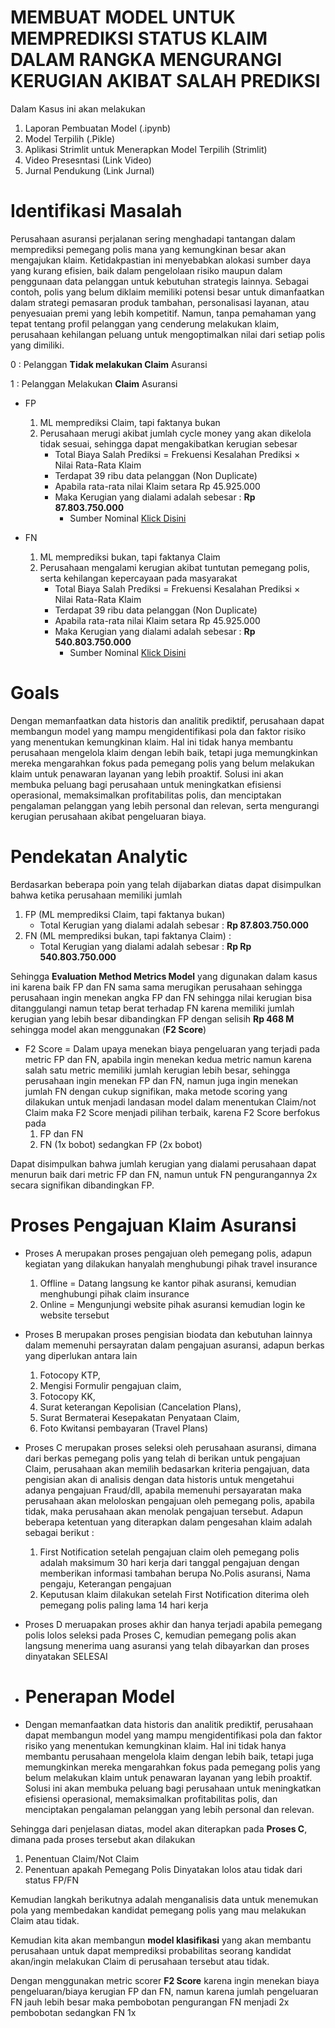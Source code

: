# MEMBUAT MODEL UNTUK MEMPREDIKSI STATUS KLAIM DALAM RANGKA MENGURANGI KERUGIAN AKIBAT SALAH PREDIKSI
Dalam Kasus ini akan melakukan
1. Laporan Pembuatan Model (.ipynb)
2. Model Terpilih (.Pikle)
3. Aplikasi Strimlit untuk Menerapkan Model Terpilih (Strimlit)
4. Video Presesntasi (Link Video)
5. Jurnal Pendukung (Link Jurnal)


# Identifikasi Masalah
Perusahaan asuransi perjalanan sering menghadapi tantangan dalam memprediksi pemegang polis mana yang kemungkinan besar akan mengajukan klaim. Ketidakpastian ini menyebabkan alokasi sumber daya yang kurang efisien, baik dalam pengelolaan risiko maupun dalam penggunaan data pelanggan untuk kebutuhan strategis lainnya. Sebagai contoh, polis yang belum diklaim memiliki potensi besar untuk dimanfaatkan dalam strategi pemasaran produk tambahan, personalisasi layanan, atau penyesuaian premi yang lebih kompetitif. Namun, tanpa pemahaman yang tepat tentang profil pelanggan yang cenderung melakukan klaim, perusahaan kehilangan peluang untuk mengoptimalkan nilai dari setiap polis yang dimiliki.

0 : Pelanggan **Tidak melakukan Claim** Asuransi

1 : Pelanggan Melakukan **Claim** Asuransi

- FP 
    1. ML memprediksi Claim, tapi faktanya bukan 
    2. Perusahaan merugi akibat jumlah cycle money yang akan dikelola tidak sesuai, sehingga dapat mengakibatkan kerugian sebesar 
        - Total Biaya Salah Prediksi = Frekuensi Kesalahan Prediksi × Nilai Rata-Rata Klaim
        - Terdapat 39 ribu data pelanggan (Non Duplicate)
        - Apabila rata-rata nilai Klaim setara Rp 45.925.000
        - Maka Kerugian yang dialami adalah sebesar :  **Rp 87.803.750.000**
            - Sumber Nominal [Klick Disini](https://www.ojk.go.id/id/kanal/iknb/data-dan-statistik/asuransi/Documents/Pages/Statistik-Perasuransian-2020/Statistik%20Perasuransian%20Indonesia%202020.pdf)

- FN
    1. ML memprediksi bukan, tapi faktanya Claim
    2. Perusahaan mengalami kerugian akibat tuntutan pemegang polis, serta kehilangan kepercayaan pada masyarakat
        - Total Biaya Salah Prediksi = Frekuensi Kesalahan Prediksi × Nilai Rata-Rata Klaim
        - Terdapat 39 ribu data pelanggan (Non Duplicate)
        - Apabila rata-rata nilai Klaim setara Rp 45.925.000
        - Maka Kerugian yang dialami adalah sebesar : **Rp 540.803.750.000**
            - Sumber Nominal [Klick Disini](https://www.ojk.go.id/id/kanal/iknb/data-dan-statistik/asuransi/Documents/Pages/Statistik-Perasuransian-2020/Statistik%20Perasuransian%20Indonesia%202020.pdf)

# Goals
Dengan memanfaatkan data historis dan analitik prediktif, perusahaan dapat membangun model yang mampu mengidentifikasi pola dan faktor risiko yang menentukan kemungkinan klaim. Hal ini tidak hanya membantu perusahaan mengelola klaim dengan lebih baik, tetapi juga memungkinkan mereka mengarahkan fokus pada pemegang polis yang belum melakukan klaim untuk penawaran layanan yang lebih proaktif. Solusi ini akan membuka peluang bagi perusahaan untuk meningkatkan efisiensi operasional, memaksimalkan profitabilitas polis, dan menciptakan pengalaman pelanggan yang lebih personal dan relevan, serta mengurangi kerugian perusahaan akibat pengeluaran biaya.

# Pendekatan Analytic
Berdasarkan beberapa poin yang telah dijabarkan diatas dapat disimpulkan bahwa ketika perusahaan memiliki jumlah 
1. FP (ML memprediksi Claim, tapi faktanya bukan)
    - Total Kerugian yang dialami adalah sebesar : **Rp 87.803.750.000**
2. FN (ML memprediksi bukan, tapi faktanya Claim) : 
    - Total Kerugian yang dialami adalah sebesar : **Rp Rp 540.803.750.000**

Sehingga **Evaluation Method Metrics Model** yang digunakan dalam kasus ini karena baik FP dan FN sama sama merugikan perusahaan sehingga perusahaan ingin menekan angka FP dan FN sehingga nilai kerugian bisa ditanggulangi namun tetap berat terhadap FN karena memiliki jumlah kerugian yang lebih besar dibandingkan FP dengan selisih **Rp 468 M** sehingga model akan menggunakan (**F2 Score**) 
- F2 Score = Dalam upaya menekan biaya pengeluaran yang terjadi pada metric FP dan FN, apabila ingin menekan kedua  metric namun karena salah satu metric memiliki jumlah kerugian lebih besar, sehingga perusahaan ingin menekan FP dan FN, namun juga ingin menekan jumlah FN dengan cukup signifikan, maka metode scoring yang dilakukan untuk menjadi landasan model dalam menentukan Claim/not Claim maka F2 Score menjadi pilihan terbaik, karena F2 Score berfokus pada 
    1. FP dan FN
    2. FN (1x bobot) sedangkan FP (2x bobot)

Dapat disimpulkan bahwa jumlah kerugian yang dialami perusahaan dapat menurun baik dari metric FP dan FN, namun untuk FN pengurangannya 2x secara signifikan dibandingkan FP.

# Proses Pengajuan Klaim Asuransi
- Proses A merupakan proses pengajuan oleh pemegang polis, adapun kegiatan yang dilakukan hanyalah menghubungi pihak travel insurance 
    1. Offline = Datang langsung ke kantor pihak asuransi, kemudian menghubungi pihak claim insurance
    2. Online = Mengunjungi website pihak asuransi kemudian login ke website tersebut

- Proses B merupakan proses pengisian biodata dan kebutuhan lainnya dalam memenuhi persayratan dalam pengajuan asuransi, adapun berkas yang diperlukan antara lain
    1. Fotocopy KTP,
    2. Mengisi Formulir pengajuan claim,
    3. Fotocopy KK,
    4. Surat keterangan Kepolisian (Cancelation Plans),
    5. Surat Bermaterai Kesepakatan Penyataan Claim,
    6. Foto Kwitansi pembayaran (Travel Plans)

- Proses C merupakan proses seleksi oleh perusahaan asuransi, dimana dari berkas pemegang polis yang telah di berikan untuk pengajuan Claim, perusahaan akan memilih bedasarkan kriteria pengajuan, data pengisian akan di analisis dengan data historis untuk mengetahui adanya pengajuan Fraud/dll, apabila memenuhi persayaratan maka perusahaan akan meloloskan pengajuan oleh pemegang polis, apabila tidak, maka perusahaan akan menolak pengajuan tersebut. Adapun beberapa ketentuan yang diterapkan dalam pengesahan klaim adalah sebagai berikut :
    1. First Notification setelah pengajuan claim oleh pemegang polis adalah maksimum 30 hari kerja dari tanggal pengajuan
       dengan memberikan informasi tambahan berupa No.Polis asuransi, Nama pengaju, Keterangan pengajuan
    2. Keputusan klaim dilakukan setelah First Notification diterima oleh pemegang polis paling lama 14 hari kerja

- Proses D meruapakan proses akhir dan hanya terjadi apabila pemegang polis lolos seleksi pada Proses C, kemudian pemegang polis akan langsung menerima uang asuransi yang telah dibayarkan dan proses dinyatakan SELESAI

- # Penerapan Model
- Dengan memanfaatkan data historis dan analitik prediktif, perusahaan dapat membangun model yang mampu mengidentifikasi pola dan faktor risiko yang menentukan kemungkinan klaim. Hal ini tidak hanya membantu perusahaan mengelola klaim dengan lebih baik, tetapi juga memungkinkan mereka mengarahkan fokus pada pemegang polis yang belum melakukan klaim untuk penawaran layanan yang lebih proaktif. Solusi ini akan membuka peluang bagi perusahaan untuk meningkatkan efisiensi operasional, memaksimalkan profitabilitas polis, dan menciptakan pengalaman pelanggan yang lebih personal dan relevan.

Sehingga dari penjelasan diatas, model akan diterapkan pada **Proses C**, dimana pada proses tersebut akan dilakukan 
1. Penentuan Claim/Not Claim
2. Penentuan apakah Pemegang Polis Dinyatakan lolos atau tidak dari status FP/FN

Kemudian langkah berikutnya adalah menganalisis data untuk menemukan pola yang membedakan kandidat pemegang polis yang mau melakukan Claim atau tidak.

Kemudian kita akan membangun **model klasifikasi** yang akan membantu perusahaan untuk dapat memprediksi probabilitas seorang kandidat akan/ingin melakukan Claim di perusahaan tersebut atau tidak.

Dengan menggunakan metric scorer **F2 Score** karena ingin menekan biaya pengeluaran/biaya kerugian FP dan FN, namun karena jumlah pengeluaran FN jauh lebih besar maka pembobotan pengurangan FN menjadi 2x pembobotan sedangkan FN 1x
